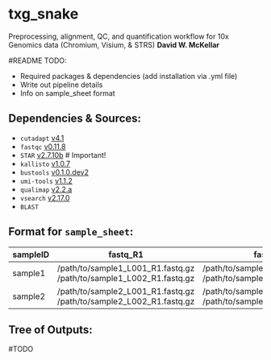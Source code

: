 # txg_snake
Preprocessing, alignment, QC, and quantification workflow for 10x Genomics data (Chromium, Visium, & STRS)
**David W. McKellar**

#README TODO:
- Required packages & dependencies (add installation via .yml file)
- Write out pipeline details
- Info on sample_sheet format

## Dependencies & Sources:
- `cutadapt` [v4.1]()
- `fastqc` [v0.11.8]()
- `STAR` [v2.7.10b]() # Important!
- `kallisto` [v1.0.7]()
- `bustools` [v0.1.0.dev2]()
- `umi-tools` [v1.1.2]()
- `qualimap` [v2.2.a]()
- `vsearch` [v2.17.0](https://github.com/torognes/vsearch)
- `BLAST`

## Format for `sample_sheet`:
|sampleID      |fastq_R1                                                               |fastq_R2                                                              |chemistry|STAR_rRNA_ref                 |STAR_ref                  |genes_gtf                |kb_idx                               |kb_t2g                                      |
|--------------|-----------------------------------------------------------------------|----------------------------------------------------------------------|---------|------------------------------|--------------------------|-------------------------|-------------------------------------|--------------------------------------------|
|sample1       | /path/to/sample1_L001_R1.fastq.gz /path/to/sample1_L002_R1.fastq.gz   | /path/to/sample1_L001_R2.fastq.gz /path/to/sample1_L002_R2.fastq.gz  | Visium    | /path/to/STAR_reference_rRNA | /path/to/STAR_reference  |/path/to/annotations.gtf | /path/to/kallisto/transcriptome.idx | /path/to/kallisto/transcripts_to_genes.txt |
|sample2      | /path/to/sample2_L001_R1.fastq.gz /path/to/sample2_L002_R1.fastq.gz   | /path/to/sample2_L001_R2.fastq.gz /path/to/sample2_L002_R2.fastq.gz  | STRS    | /path/to/STAR_reference_rRNA | /path/to/STAR_reference  |/path/to/annotations.gtf | /path/to/kallisto/transcriptome.idx | /path/to/kallisto/transcripts_to_genes.txt |

## Tree of Outputs:
#TODO